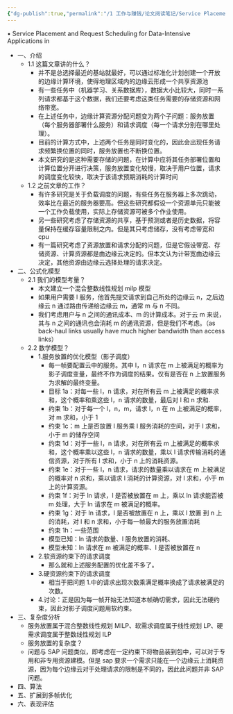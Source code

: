 ```yaml
---
{"dg-publish":true,"permalink":"/1 工作与赚钱/论文阅读笔记/Service Placement and Request Sched/","title":"Service Placement and Request Sched"}
---
```



• Service Placement and Request Scheduling for Data-Intensive Applications in
- 一、介绍
  - 1.1 这篇文章讲的什么？
    - 并不是总选择最近的基站就最好，可以通过标准化计划创建一个开放的边缘计算环境，使得地理区域内的边缘云形成一个共享资源池
    - 有一些任务中（机器学习、关系数据库），数据大小比较大，同时一系列请求都基于这个数据，我们还要考虑这类任务需要的存储资源和网络带宽。
    - 在上述任务中，边缘计算资源分配问题变为两个子问题：服务放置（每个服务器部署什么服务）和请求调度（每一个请求分别在哪里处理）。
    - 目前的计算方式中，上述两个任务是同时变化的，因此会出现任务请求频繁换位置的同时，服务放置也不断换位置。
    - 本文研究的是这种需要存储的问题，在计算中应将其任务部署位置和计算位置分开进行决策，服务放置变化较慢，取决于用户位置，请求的调度变化较快，取决于该请求预期消耗的计算时间
  - 1.2 之前文章的工作？
    - 有许多研究是关于负载调度的问题，有些任务在服务器上多次跳动，效率比在最近的服务器要高。但这些研究都假设一个资源单元只能被一个工作负载使用，实际上存储资源可被多个作业使用。
    - 另一些研究考虑了存储资源的共享，基于预测或者是历史数据，将容量保持在缓存容量限制之内。但是其只考虑储存，没有考虑带宽和 cpu
    - 有一篇研究考虑了资源放置和请求分配的问题，但是它假设带宽、存储资源、计算资源都是由边缘云决定的。但本文认为计带宽由边缘云决定，其他资源由边缘云选择处理的请求决定。
- 二、公式化模型
  - 2.1 我们的模型考量？
    - 本文建立一个混合整数线性规划 milp 模型
    - 如果用户需要 l 服务，他首先提交请求到自己所处的边缘云 n，之后边缘云 n 通过路由传递给边缘云 m，通常 m 与 n 不同。
    - 我们考虑用户与 n 之间的通讯成本、m 的计算成本。对于云 m 来说，其与 n 之间的通讯也会消耗 m 的通讯资源，但是我们不考虑。（as back-haul links usually have much higher bandwidth than access links）
  - 2.2 数学模型？
    - 1.服务放置的优化模型（影子调度）
      - 每一帧要配置云中的服务。其中 l，n 请求在 m 上被满足的概率为影子调度变量，最终不作为调度的结果。仅有是否在 n 上放置服务为求解的最终变量。
      - 目标 1a：对每一些 l，n 请求，对在所有云 m 上被满足的概率求和，这个概率和乘这些 l，n 请求的数量，最后对 l 和 n 求和.
      - 约束 1b：对于每一个 l，n，m，请求 l，n 在 m 上被满足的概率，对 m 求和，小于 1
      - 约束 1c：m 上是否放置 l 服务乘 l 服务消耗的空间，对于 l 求和，小于 m 的储存空间
      - 约束 1d：对于一些 l，n 请求，对在所有云 m 上被满足的概率求和，这个概率乘以这些 l，n 请求的数量，乘以 l 请求传输消耗的通信资源，对于所有 l 求和，小于 n 上的消耗资源。
      - 约束 1e：对于一些 l，n 请求，请求的数量乘以请求在 m 上被满足的概率对 n 求和，乘以请求 l 消耗的计算资源，对 l 求和，小于 m 上的计算资源。
      - 约束 1f：对于 ln 请求，l 是否被放置在 m 上，乘以 ln 请求能否被 m 处理，大于 ln 请求在 m 被满足的概率。
      - 约束 1g：对于 ln 请求，l 是否被放置在 n 上，乘以 l 放置 到 n 上的消耗，对 l 和 n 求和，小于每一帧最大的服务放置消耗
      - 约束 1h：一些范围
      - 模型已知：ln 请求的数量、l 服务放置的消耗、
      - 模型未知：ln 请求在 m 被满足的概率、l 是否被放置在 n
    - 2.软资源约束下的请求调度
      - 那么就和上述服务配置的优化差不多了。
    - 3.硬资源约束下的请求调度
      - 相当于把问题 1.中的请求出现次数乘满足概率换成了请求被满足的次数。
    - 4.讨论：正是因为每一帧开始无法知道本帧确切需求，因此无法硬约束，因此对影子调度问题用软约束。
- 三、复杂度分析
  - 服务放置属于混合整数线性规划 MILP、软需求调度属于线性规划 LP、硬需求调度属于整数线性规划 ILP
  - 服务放置的复杂度？
  - 问题与 SAP 问题类似，即考虑在一定约束下将物品装到包中，可以对于专用和非专用资源建模。但是 sap 要求一个需求只能在一个边缘云上消耗资源，因为每个边缘云对于处理请求的限制是不同的，因此此问题并非 SAP 问题。
- 四、算法
- 五、扩展到多帧优化
- 六、表现评估

